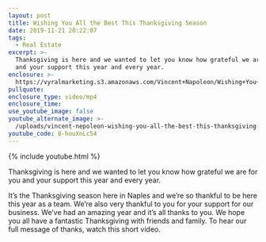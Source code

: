 ```yaml
---
layout: post
title: Wishing You All the Best This Thanksgiving Season
date: 2019-11-21 20:22:07
tags:
  - Real Estate
excerpt: >-
  Thanksgiving is here and we wanted to let you know how grateful we are for you
  and your support this year and every year.
enclosure: >-
  https://vyralmarketing.s3.amazonaws.com/Vincent+Napoleon/Wishing+You+All+the+Best+This+Thanksgiving+Season.mp4
pullquote:
enclosure_type: video/mp4
enclosure_time:
use_youtube_image: false
youtube_alternate_image: >-
  /uploads/vincent-nepoleon-wishing-you-all-the-best-this-thanksgiving-season-youtube.jpg
youtube_code: 8-houXnLc54
---
```


{% include youtube.html %}

Thanksgiving is here and we wanted to let you know how grateful we are for you and your support this year and every year.

It’s the Thanksgiving season here in Naples and we’re so thankful to be here this year as a team. We’re also very thankful to you for your support for our business. We’ve had an amazing year and it’s all thanks to you. We hope you all have a fantastic Thanksgiving with friends and family. To hear our full message of thanks, watch this short video.

&nbsp;